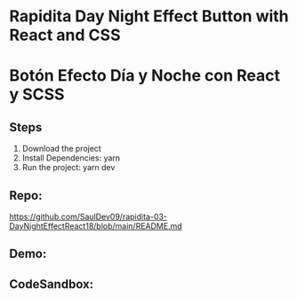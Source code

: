# Rapidita Day Night Effect Button with React and CSS
# Botón Efecto Día y Noche con React y SCSS

<p align="center">
  
</p>

## Steps
1. Download the project
2. Install Dependencies: yarn
3. Run the project: yarn dev

## Repo: 
https://github.com/SaulDev09/rapidita-03-DayNightEffectReact18/blob/main/README.md

## Demo:


## CodeSandbox:
